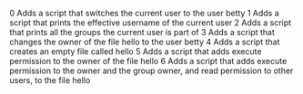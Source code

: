 0 Adds a script that switches the current user to the user betty
1 Adds a script that prints the effective username of the current user
2 Adds a script that prints all the groups the current user is part of
3 Adds a script that changes the owner of the file hello to the user betty
4 Adds a script that creates an empty file called hello
5 Adds a script that adds execute permission to the owner of the file hello
6 Adds a script that adds execute permission to the owner and the group owner, and read permission to other users, to the file hello

